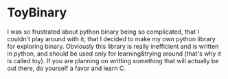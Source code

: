 # ToyBinary

I was so frustrated about python binary being so complicated, that I couldn't play around with it, that I decided to make my own python library for exploring binary.
Obviously this library is really inefficient and is written in python, and should be used only for learning&trying around (that's why it is called toy). If you are planning on writting something that will actually be out there, do yourself a favor and learn C. 